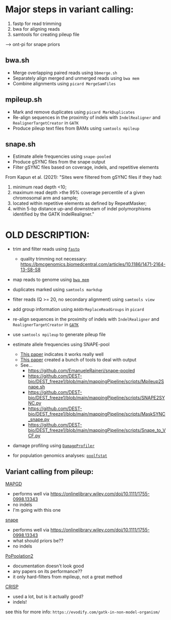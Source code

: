 
# Major steps in variant calling:

1. fastp for read trimming
2. bwa for aligning reads
3. samtools for creating pileup file


--> ont-pi for snape priors







## bwa.sh

- Merge overlapping paired reads using `bbmerge.sh`
- Separately align merged and unmerged reads using `bwa mem`
- Combine alignments using `picard MergeSamFiles`


## mpileup.sh

- Mark and remove duplicates using `picard MarkDuplicates`
- Re-align sequences in the proximity of indels with `IndelRealigner` and
  `RealignerTargetCreator` in `GATK`
- Produce pileup text files from BAMs using `samtools mpileup`


## snape.sh

- Estimate allele frequencies using `snape-pooled`
- Produce gSYNC files from the snape output
- Filter gSYNC files based on coverage, indels, and repetitive elements


From Kapun et al. (2021):
"Sites were filtered from gSYNC files if they had: 
1) minimum read depth <10; 
2) maximum read depth >the 95% coverage percentile of a given chromosomal 
   arm and sample; 
3) located within repetitive elements as defined by RepeatMasker;
4) within 5-bp distance up-and downstream of indel polymorphisms identified 
   by the GATK IndelRealigner."








# OLD DESCRIPTION:


- trim and filter reads using
    [`fastp`](https://bioconda.github.io/recipes/fastp/README.html)
    - quality trimming not necessary:
        https://bmcgenomics.biomedcentral.com/articles/10.1186/1471-2164-13-S8-S8
- map reads to genome using 
    [`bwa mem`](https://bioconda.github.io/recipes/bwa/README.html)
- duplicates marked using `samtools markdup`
- filter reads (Q >= 20, no secondary alignment) using `samtools view`
- add group information using `AddOrReplaceReadGroups` in `picard`
- re-align sequences in the proximity of indels with `IndelRealigner` and
    `RealignerTargetCreator` in
    [`GATK`](https://bioconda.github.io/recipes/gatk/README.html)
- use `samtools mpileup` to generate pileup file
- estimate allele frequencies using SNAPE-pool
    - [This paper](https://doi.org/10.1111/1755-0998.13343) 
      indicates it works really well
    - [This paper](https://doi.org/10.1093/molbev/msab259)
      created a bunch of tools to deal with output
    - See...
        - https://github.com/EmanueleRaineri/snape-pooled
        - https://github.com/DEST-bio/DEST_freeze1/blob/main/mappingPipeline/scripts/Mpileup2Snape.sh
        - https://github.com/DEST-bio/DEST_freeze1/blob/main/mappingPipeline/scripts/SNAPE2SYNC.py
        - https://github.com/DEST-bio/DEST_freeze1/blob/main/mappingPipeline/scripts/MaskSYNC_snape.py
        - https://github.com/DEST-bio/DEST_freeze1/blob/main/mappingPipeline/scripts/Snape_to_VCF.py







- damage profiling using
    [`DamageProfiler`](https://bioconda.github.io/recipes/damageprofiler/README.html)
- for population genomics analyses:
    [`poolfstat`](https://onlinelibrary.wiley.com/doi/10.1111/1755-0998.13557)


## Variant calling from pileup:

[MAPGD](https://github.com/LynchLab/MAPGD)
- performs well via https://onlinelibrary.wiley.com/doi/10.1111/1755-0998.13343
- no indels
- I'm going with this one

[snape](https://github.com/EmanueleRaineri/snape-pooled)
- performs well via https://onlinelibrary.wiley.com/doi/10.1111/1755-0998.13343
- what should priors be??
- no indels

[PoPoolation2](https://sourceforge.net/p/popoolation2/wiki/Manual/)
- documentation doesn't look good
- any papers on its performance??
- it only hard-filters from mpileup, not a great method

[CRISP](https://github.com/vibansal/crisp/)
- used a lot, but is it actually good?
- indels!



see this for more info: `https://evodify.com/gatk-in-non-model-organism/`
